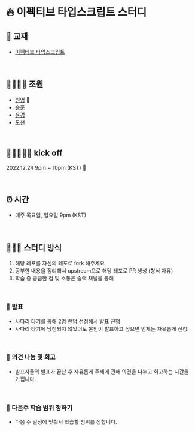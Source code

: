 # 🔥 이펙티브 타입스크립트 스터디

## 📖 교재

- [이펙티브 타입스크립트](https://product.kyobobook.co.kr/detail/S000001033114)

<br>

## 👨‍👩‍👦‍👦 조원

- [원영](https://github.com/yooveloper) 🙈
- [승준](https://github.com/jun0811)
- [윤경](https://github.com/skyhanull)
- [도현](https://github.com/9598dohyun)

<br>

## 🏃🏽‍♀️🏃‍♂️ kick off

2022.12.24 9pm ~ 10pm (KST) 🎄

<br>

## ⏰ 시간

- 매주 목요일, 일요일 9pm (KST)

<br>

## 👩🏻‍💻 스터디 방식

1. 해당 레포를 자신의 레포로 fork 해주세요
2. 공부한 내용을 정리해서 upstream으로 해당 레포로 PR 생성 (형식 자유)
3. 학습 중 궁금한 점 및 소통은 슬랙 채널을 통해

<br>

### 💬 발표

- 사다리 타기를 통해 2명 랜덤 선정해서 발표 진행
- 사다리 타기에 당첨되지 않았어도 본인이 발표하고 싶으면 언제든 자유롭게 신청!

<br>

### 🤔 의견 나눔 및 회고

- 발표자들의 발표가 끝난 후 자유롭게 주제에 관해 의견을 나누고 회고하는 시간을 가집니다.

<br>

### 🎯 다음주 학습 범위 정하기

- 다음 주 일정에 맞춰서 학습할 범위를 정합니다.
